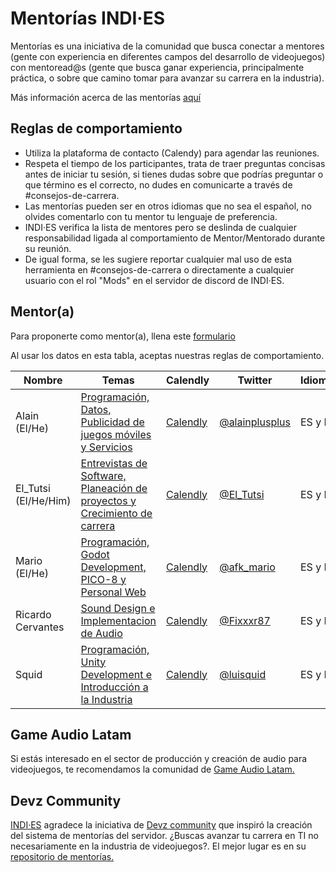
  # Mentorías INDI·ES

Mentorías es una iniciativa de la comunidad que busca conectar a mentores (gente con experiencia en diferentes campos del desarrollo de videojuegos) con mentoread@s (gente que busca ganar experiencia, principalmente práctica, o sobre que camino tomar para avanzar su carrera en la industria).

Más información acerca de las mentorías [aquí](https://es.wikipedia.org/wiki/Mentor%C3%ADa)

## Reglas de comportamiento

- Utiliza la plataforma de contacto (Calendy) para agendar las reuniones.
- Respeta el tiempo de los participantes, trata de traer preguntas concisas antes de iniciar tu sesión, si tienes dudas sobre que podrías preguntar o que término es el correcto, no dudes en comunicarte a través de #consejos-de-carrera.
- Las mentorías pueden ser en otros idiomas que no sea el español, no olvides comentarlo con tu mentor tu lenguaje de preferencia.
- INDI·ES verifica la lista de mentores pero se deslinda de cualquier responsabilidad ligada al comportamiento de Mentor/Mentorado durante su reunión.
- De igual forma, se les sugiere reportar cualquier mal uso de esta herramienta en #consejos-de-carrera o directamente a cualquier usuario con el rol "Mods" en el servidor de discord de INDI·ES.

## Mentor(a)

Para proponerte como mentor(a), llena este [formulario](https://forms.gle/cZzhQCFtckopwe8r7)

Al usar los datos en esta tabla, aceptas nuestras reglas de comportamiento.

  | Nombre | Temas | Calendly | Twitter | Idiomas |
| ------ | ----- | -------- | ------- | ------- |
| Alain (El/He) | [Programación, Datos, Publicidad de juegos móviles y Servicios](https://alainvargas.com/) | [Calendly](https://calendly.com/alainplusplus/mentoria-consulta) | [@alainplusplus](https://twitter.com/alainplusplus) | ES y EN |
| El_Tutsi (El/He/Him) | [Entrevistas de Software, Planeación de proyectos y Crecimiento de carrera](https://ucamo.github.io/) | [Calendly](https://calendly.com/el_tutsi) | [@El_Tutsi](https://twitter.com/El_Tutsi) | ES y EN |
| Mario (El/He) | [Programación, Godot Development, PICO-8 y Personal Web](https://ellugar.co/) | [Calendly](https://calendly.com/afk-mario) | [@afk_mario](https://twitter.com/afk_mario) | ES y EN |
| Ricardo Cervantes | [Sound Design e Implementacion de Audio](https://ricardocermon87.wixsite.com/ricardocervantes) | [Calendly](https://calendly.com/fixxxer87) | [@Fixxxr87](https://twitter.com/Fixxxr87) | ES y EN |
| Squid | [Programación, Unity Development e Introducción a la Industria]() | [Calendly](https://calendly.com/luisquid/indies-mentoria-consulta) | [@luisquid](https://twitter.com/luisquid) | ES y EN |

  ## Game Audio Latam

Si estás interesado en el sector de producción y creación de audio para videojuegos, te recomendamos la comunidad de [Game Audio Latam.](http://gameaudiolatam.org)

## Devz Community

[INDI·ES](https://indi-es.com/) agradece la iniciativa de [Devz community](https://devz.mx/) que inspiró la creación del sistema de mentorías del servidor. ¿Buscas avanzar tu carrera en TI no necesariamente en la industria de videojuegos?. El mejor lugar es en su [repositorio de mentorías.](https://github.com/devzcommunity/community/blob/master/MENTORSHIP.md)

  